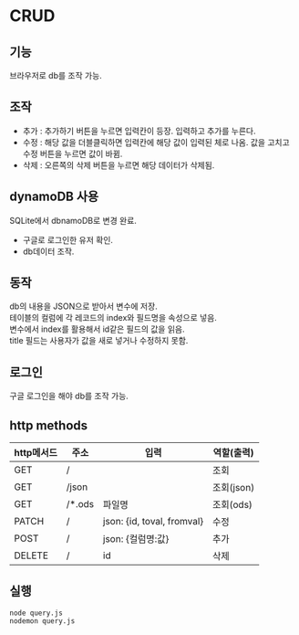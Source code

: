 # CRUD
## 기능
브라우저로 db를 조작 가능.  
## 조작
- 추가 : 추가하기 버튼을 누르면 입력칸이 등장. 입력하고 추가를 누른다.  
- 수정 : 해당 값을 더블클릭하면 입력칸에 해당 값이 입력된 체로 나옴. 값을 고치고 수정 버튼을 누르면 값이 바뀜.  
- 삭제 : 오른쪽의 삭제 버튼을 누르면 해당 데이터가 삭제됨.  
## dynamoDB 사용
SQLite에서 dbnamoDB로 변경 완료.  
- 구글로 로그인한 유저 확인.  
- db데이터 조작.  
## 동작
db의 내용을 JSON으로 받아서 변수에 저장.  
테이블의 컬럼에 각 레코드의 index와 필드명을 속성으로 넣음.  
변수에서 index를 활용해서 id같은 필드의 값을 읽음.  
title 필드는 사용자가 값을 새로 넣거나 수정하지 못함.  
## 로그인
구글 로그인을 해야 db를 조작 가능.  

## http methods
| http메서드   |      주소      |입력|  역할(출력) |
|-|-|-|-|
| GET    |/ ||조회|
| GET    |/json ||조회(json)|
| GET    |/*.ods |파일명|조회(ods)|
| PATCH   |/    |json: {id, toval, fromval}|수정|
| POST    |/    |json: {컬럼명:값} |추가|
| DELETE    |/    |id|삭제|

## 실행
`node query.js`  
`nodemon query.js`  
